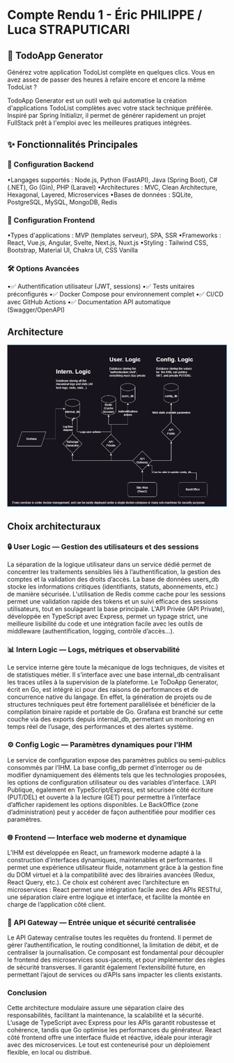 # Compte Rendu 1 - Éric PHILIPPE / Luca STRAPUTICARI

## 🚀 TodoApp Generator

Générez votre application TodoList complète en quelques clics. Vous en avez assez de passer des heures à refaire encore et encore la même TodoList ?

TodoApp Generator est un outil web qui automatise la création d'applications TodoList complètes avec votre stack technique préférée. Inspiré par Spring Initializr, il permet de générer rapidement un projet FullStack prêt à l'emploi avec les meilleures pratiques intégrées.

## ✨ Fonctionnalités Principales

### 🔧 Configuration Backend

•Langages supportés : Node.js, Python (FastAPI), Java (Spring Boot), C# (.NET), Go (Gin), PHP (Laravel)
•Architectures : MVC, Clean Architecture, Hexagonal, Layered, Microservices
•Bases de données : SQLite, PostgreSQL, MySQL, MongoDB, Redis

### 🎨 Configuration Frontend

•Types d'applications : MVP (templates serveur), SPA, SSR
•Frameworks : React, Vue.js, Angular, Svelte, Next.js, Nuxt.js
•Styling : Tailwind CSS, Bootstrap, Material UI, Chakra UI, CSS Vanilla

### 🛠️ Options Avancées

•✅ Authentification utilisateur (JWT, sessions)
•✅ Tests unitaires préconfigurés
•✅ Docker Compose pour environnement complet
•✅ CI/CD avec GitHub Actions
•✅ Documentation API automatique (Swagger/OpenAPI)

## Architecture

![Archi](../docs/TodoGeneratorV1.drawio.png)

## Choix architecturaux

### 🔒 User Logic — Gestion des utilisateurs et des sessions

La séparation de la logique utilisateur dans un service dédié permet de concentrer les traitements sensibles liés à l’authentification, la gestion des comptes et la validation des droits d’accès. La base de données users_db stocke les informations critiques (identifiants, statuts, abonnements, etc.) de manière sécurisée. L'utilisation de Redis comme cache pour les sessions permet une validation rapide des tokens et un suivi efficace des sessions utilisateurs, tout en soulageant la base principale. L'API Privée (API Private), développée en TypeScript avec Express, permet un typage strict, une meilleure lisibilité du code et une intégration facile avec les outils de middleware (authentification, logging, contrôle d’accès…).

### 📊 Intern Logic — Logs, métriques et observabilité

Le service interne gère toute la mécanique de logs techniques, de visites et de statistiques métier. Il s’interface avec une base internal_db centralisant les traces utiles à la supervision de la plateforme. Le ToDoApp Generator, écrit en Go, est intégré ici pour des raisons de performances et de concurrence native du langage. En effet, la génération de projets ou de structures techniques peut être fortement parallélisée et bénéficier de la compilation binaire rapide et portable de Go. Grafana est branché sur cette couche via des exports depuis internal_db, permettant un monitoring en temps réel de l’usage, des performances et des alertes système.

### ⚙️ Config Logic — Paramètres dynamiques pour l’IHM

Le service de configuration expose des paramètres publics ou semi-publics consommés par l’IHM. La base config_db permet d’interroger ou de modifier dynamiquement des éléments tels que les technologies proposées, les options de configuration utilisateur ou des variables d’interface. L’API Publique, également en TypeScript/Express, est sécurisée côté écriture (PUT/DEL) et ouverte à la lecture (GET) pour permettre à l’interface d’afficher rapidement les options disponibles. Le BackOffice (zone d’administration) peut y accéder de façon authentifiée pour modifier ces paramètres.

### 🌐 Frontend — Interface web moderne et dynamique

L’IHM est développée en React, un framework moderne adapté à la construction d’interfaces dynamiques, maintenables et performantes. Il permet une expérience utilisateur fluide, notamment grâce à la gestion fine du DOM virtuel et à la compatibilité avec des librairies avancées (Redux, React Query, etc.). Ce choix est cohérent avec l’architecture en microservices : React permet une intégration facile avec des APIs RESTful, une séparation claire entre logique et interface, et facilite la montée en charge de l’application côté client.

### 🧩 API Gateway — Entrée unique et sécurité centralisée

Le API Gateway centralise toutes les requêtes du frontend. Il permet de gérer l’authentification, le routing conditionnel, la limitation de débit, et de centraliser la journalisation. Ce composant est fondamental pour découpler le frontend des microservices sous-jacents, et pour implémenter des règles de sécurité transverses. Il garantit également l’extensibilité future, en permettant l’ajout de services ou d’APIs sans impacter les clients existants.

### Conclusion

Cette architecture modulaire assure une séparation claire des responsabilités, facilitant la maintenance, la scalabilité et la sécurité. L’usage de TypeScript avec Express pour les APIs garantit robustesse et cohérence, tandis que Go optimise les performances du générateur. React côté frontend offre une interface fluide et réactive, idéale pour interagir avec des microservices. Le tout est conteneurisé pour un déploiement flexible, en local ou distribué.

